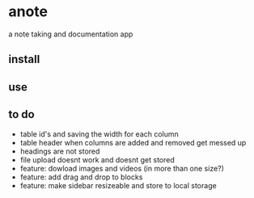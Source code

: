 # anote

a note taking and documentation app

## install

## use

## to do

- table id's and saving the width for each column
- table header when columns are added and removed get messed up
- headings are not stored
- file upload doesnt work and doesnt get stored
- feature: dowload images and videos (in more than one size?)
- feature: add drag and drop to blocks
- feature: make sidebar resizeable and store to local storage